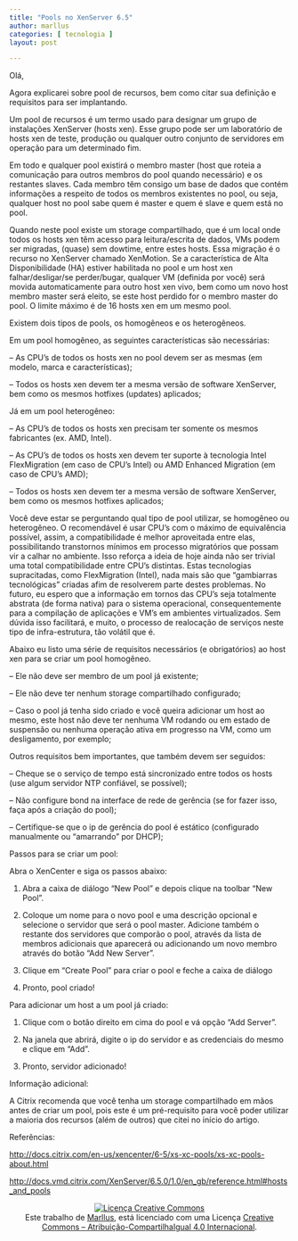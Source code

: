 ```yaml
---
title: "Pools no XenServer 6.5"
author: marllus
categories: [ tecnologia ]
layout: post

---
```

Olá,

Agora explicarei sobre pool de recursos, bem como citar sua definição e requisitos para ser implantando.

Um pool de recursos é um termo usado para designar um grupo de instalações XenServer (hosts xen). Esse grupo pode ser um laboratório de hosts xen de teste, produção ou qualquer outro conjunto de servidores em operação para um determinado fim.

Em todo e qualquer pool existirá o membro master (host que roteia a comunicação para outros membros do pool quando necessário) e os restantes slaves. Cada membro têm consigo um base de dados que contém informações a respeito de todos os membros existentes no pool, ou seja, qualquer host no pool sabe quem é master e quem é slave e quem está no pool.

Quando neste pool existe um storage compartilhado, que é um local onde todos os hosts xen têm acesso para leitura/escrita de dados, VMs podem ser migradas, (quase) sem dowtime, entre estes hosts. Essa migração é o recurso no XenServer chamado XenMotion. Se a característica de Alta Disponibilidade (HA) estiver habilitada no pool e um host xen falhar/desligar/se perder/bugar, qualquer VM (definida por você) será movida automaticamente para outro host xen vivo, bem como um novo host membro master será eleito, se este host perdido for o membro master do pool. O limite máximo é de 16 hosts xen em um mesmo pool.

Existem dois tipos de pools, os homogêneos e os heterogêneos.

Em um pool homogêneo, as seguintes características são necessárias:
  
&#8211; As CPU&#8217;s de todos os hosts xen no pool devem ser as mesmas (em modelo, marca e características);
  
&#8211; Todos os hosts xen devem ter a mesma versão de software XenServer, bem como os mesmos hotfixes (updates) aplicados;

Já em um pool heterogêneo:
  
&#8211; As CPU&#8217;s de todos os hosts xen precisam ter somente os mesmos fabricantes (ex. AMD, Intel).
  
&#8211; As CPU&#8217;s de todos os hosts xen devem ter suporte à tecnologia Intel FlexMigration (em caso de CPU&#8217;s Intel) ou AMD Enhanced Migration (em caso de CPU&#8217;s AMD);
  
&#8211; Todos os hosts xen devem ter a mesma versão de software XenServer, bem como os mesmos hotfixes aplicados;

Você deve estar se perguntando qual tipo de pool utilizar, se homogêneo ou heterogêneo. O recomendável é usar CPU&#8217;s com o máximo de equivalência possível, assim, a compatibilidade é melhor aproveitada entre elas, possibilitando transtornos mínimos em processo migratórios que possam vir a calhar no ambiente. Isso reforça a ideia de hoje ainda não ser trivial uma total compatibilidade entre CPU&#8217;s distintas. Estas tecnologias supracitadas, como FlexMigration (Intel), nada mais são que &#8220;gambiarras tecnológicas&#8221; criadas afim de resolverem parte destes problemas. No futuro, eu espero que a informação em tornos das CPU&#8217;s seja totalmente abstrata (de forma nativa) para o sistema operacional, consequentemente para a compilação de aplicações e VM&#8217;s em ambientes virtualizados. Sem dúvida isso facilitará, e muito, o processo de realocação de serviços neste tipo de infra-estrutura, tão volátil que é.

Abaixo eu listo uma série de requisitos necessários (e obrigatórios) ao host xen para se criar um pool homogêneo.

&#8211; Ele não deve ser membro de um pool já existente;
  
&#8211; Ele não deve ter nenhum storage compartilhado configurado;
  
&#8211; Caso o pool já tenha sido criado e você queira adicionar um host ao mesmo, este host não deve ter nenhuma VM rodando ou em estado de suspensão ou nenhuma operação ativa em progresso na VM, como um desligamento, por exemplo;

Outros requisitos bem importantes, que também devem ser seguidos:

&#8211; Cheque se o serviço de tempo está sincronizado entre todos os hosts (use algum servidor NTP confiável, se possível);
  
&#8211; Não configure bond na interface de rede de gerência (se for fazer isso, faça após a criação do pool);
  
&#8211; Certifique-se que o ip de gerência do pool é estático (configurado manualmente ou &#8220;amarrando&#8221; por DHCP);

Passos para se criar um pool:

Abra o XenCenter e siga os passos abaixo:

1. Abra a caixa de diálogo &#8220;New Pool&#8221; e depois clique na toolbar &#8220;New Pool&#8221;.

2. Coloque um nome para o novo pool e uma descrição opcional e selecione o servidor que será o pool master. Adicione também o restante dos servidores que comporão o pool, através da lista de membros adicionais que aparecerá ou adicionando um novo membro através do botão &#8220;Add New Server&#8221;.

5. Clique em &#8220;Create Pool&#8221; para criar o pool e feche a caixa de diálogo

6. Pronto, pool criado!

Para adicionar um host a um pool já criado:

1. Clique com o botão direito em cima do pool e vá opção &#8220;Add Server&#8221;.

2. Na janela que abrirá, digite o ip do servidor e as credenciais do mesmo e clique em &#8220;Add&#8221;.

3. Pronto, servidor adicionado!

Informação adicional:
  
A Citrix recomenda que você tenha um storage compartilhado em mãos antes de criar um pool, pois este é um pré-requisito para você poder utilizar a maioria dos recursos (além de outros) que citei no início do artigo.

Referências:
  
<a href="http://docs.citrix.com/en-us/xencenter/6-5/xs-xc-pools/xs-xc-pools-about.html" target="_blank">http://docs.citrix.com/en-us/xencenter/6-5/xs-xc-pools/xs-xc-pools-about.html</a>
  
<a href="http://docs.vmd.citrix.com/XenServer/6.5.0/1.0/en_gb/reference.html#hosts_and_pools" target="_blank">http://docs.vmd.citrix.com/XenServer/6.5.0/1.0/en_gb/reference.html#hosts_and_pools</a>

<p style="text-align: center;">
  <a href="http://creativecommons.org/licenses/by-sa/4.0/" rel="license"><img style="border-width: 0;" src="https://i.creativecommons.org/l/by-sa/4.0/88x31.png" alt="Licença Creative Commons" /></a><br /> Este trabalho de <a href="http://ports.marllus.com">Marllus</a>, está licenciado com uma Licença <a href="http://creativecommons.org/licenses/by-sa/4.0/" rel="license">Creative Commons &#8211; Atribuição-CompartilhaIgual 4.0 Internacional</a>.
</p>
